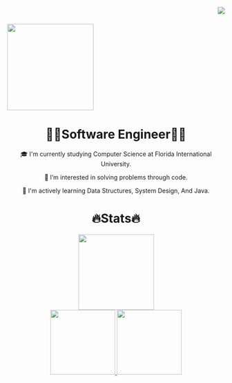 <a>
  <img align="right" src="https://komarev.com/ghpvc/?username=Ghostellor&color=blue&label=Visitors" />
</a>

<h1>
  <a href="https://git.io/typing-svg">
    <img height=200 align="center" src="https://readme-typing-svg.demolab.com/?lines=Welcome!😄;I am+Asad+Chaudhry!" />
  </a>
</h1>

<h1 align=center>
  🧑‍💻Software Engineer🧑‍💻
</h1>
<div align=center>
  🎓 I'm currently studying Computer Science at Florida International University.

  👀 I’m interested in solving problems through code.

  🌱 I'm actively learning Data Structures, System Design, And Java.
</div>
<h1 align=center>
  🔥Stats🔥
</h1>

<div align = center>
<a href="https://git.io/streak-stats">
  <img height=175 src="https://streak-stats.demolab.com/?user=asad-ac&theme=dark" />
</a>
</div>

<div align = center>
<a href="https://github.com/asad-ac/github-readme-stats">
  <img height=150 src="https://github-readme-stats.vercel.app/api?username=asad-ac&theme=dark&rank_icon=github" />
</a>
<a href="https://github.com/anuraghazra/convoychat">
  <img height=150 src="https://github-readme-stats.vercel.app/api/top-langs?username=asad-ac&layout=compact&langs_count=8&card_width=320&theme=dark" />
</a>
</div>

<!---
asad-ac/asad-ac is a ✨ special ✨ repository because its `README.md` (this file) appears on your GitHub profile.
You can click the Preview link to take a look at your changes.
--->
